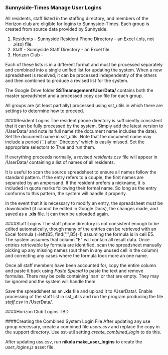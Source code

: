 ### Sunnyside-Times Manage User Logins
All residents, staff listed in the staffing directory, and members of the Horizon club are eligible for logins
to Sunnyside-Times.  Each group is created from source data provided by Sunnyside.  

1. Residents - Sunnyside Resident Phone Directory - an Excel (.xls, not .xlsx) file.
2. Staff - Sunnyside Staff Directory - an Excel file.
3. Horizon Club - 

Each of these lists is in a different format and must be processed separately and combined into a single 
unified list for updating the system. When a new spreadsheet is received, it can be processed independently 
of the others and then combined to produce a revised list for the system.

The Google Drive folder **SSTmanagement/UserData/** contains both the master spreadsheet and a processed copy 
*csv* file for each group.

All groups are (at least partially) processed using sst_utils in which there are settings to determine 
how to proceed. 

####Resident Logins
The resident phone directory is sufficiently consistent that it can be fully processed by the system.  Simply
add the latest version to /UserData/ and note its full name (the document name includes the date).  Set 
the document name in sst_utils.  Note that the document name may include a period ('.') after 'Directory' 
which is easily missed.  Set the appropriate selectors to True and run them.

If everything proceeds normally, a revised *residents.csv* file will appear in /UserData/ containing a list
of names of all residents.  

It is useful to scan the source spreadsheet to ensure all names follow the standard pattern.  If the entry
refers to a couple, the first names are separated by an ampersand.  If the resident prefers a nickname, it
is included in quote marks following their formal name.  So long as the entry conforms to this pattern, the
system will handle it properly.  

In the event that it is necessary to modify an entry, the spreadsheet must be downloaded (it cannot be 
edited in Google Docs), the changes made, and saved as a **.xls** file. It can then be uploaded again.

####Staff Logins
The staff phone directory is not consistent enough to be edited automatically, though many of the entries
can be retrieved with an Excel formula (=left(B5, find(",",B5)-1) assuming the formula is in cell E5.  The
system assumes that column "E" will contain all result data.  Once entries retrievable by formula are identified,
scan the spreadsheet manually picking up any missing names (put them in any unused cell in the column) and 
correcting any cases where the formula took more an one name.  

Once all staff members have been accounted for, copy the entire column and paste it back using *Paste Special* 
to paste the text and remove formulas.  There may be cells containing 'nan' or that are empty.  They may be
ignored and the system will handle them.

Save the spreadsheet as an **.xls** file and upload it to /UserData/.  Enable processing of the staff list
in sst_utils and run the program producing the file *staff.csv* in /UserData/.

####Horizon Club Logins
TBD

####Creating the Combined System Login File
After updating any use group necessary, create a combined file *users.csv* and replace the copy in 
the support directory.  Use sst-util setting *create_combined_login* to do this.  

After updating uss.csv, run **nikola make_user_logins** to create the *user_logins.js* asset file. 

